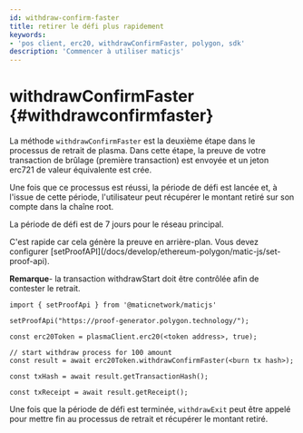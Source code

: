 ```yaml
---
id: withdraw-confirm-faster
title: retirer le défi plus rapidement
keywords:
- 'pos client, erc20, withdrawConfirmFaster, polygon, sdk'
description: 'Commencer à utiliser maticjs'
---
```


# withdrawConfirmFaster {#withdrawconfirmfaster}

La méthode `withdrawConfirmFaster` est la deuxième étape dans le processus de retrait de plasma. Dans cette étape, la preuve de votre transaction de brûlage (première transaction) est envoyée et un jeton erc721 de valeur équivalente est crée.

Une fois que ce processus est réussi, la période de défi est lancée et, à l'issue de cette période, l'utilisateur peut récupérer le montant retiré sur son compte dans la chaîne root.

La période de défi est de 7 jours pour le réseau principal.

<div class="highlight mb-20px mt-20px">
C'est rapide car cela génère la preuve en arrière-plan. Vous devez configurer [setProofAPI](/docs/develop/ethereum-polygon/matic-js/set-proof-api).
</div>

**Remarque**- la transaction withdrawStart doit être contrôlée afin de contester le retrait.

```
import { setProofApi } from '@maticnetwork/maticjs'

setProofApi("https://proof-generator.polygon.technology/");

const erc20Token = plasmaClient.erc20(<token address>, true);

// start withdraw process for 100 amount
const result = await erc20Token.withdrawConfirmFaster(<burn tx hash>);

const txHash = await result.getTransactionHash();

const txReceipt = await result.getReceipt();

```

Une fois que la période de défi est terminée, `withdrawExit` peut être appelé pour mettre fin au processus de retrait et récupérer le montant retiré.

